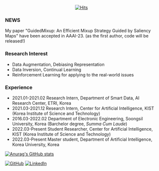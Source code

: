 <div align=center>

  [![Hits](https://hits.seeyoufarm.com/api/count/incr/badge.svg?url=https%3A%2F%2Fgithub.com%2F3neutronstar&count_bg=%2379C83D&title_bg=%23555555&icon=&icon_color=%23E7E7E7&title=hits&edge_flat=false)](https://hits.seeyoufarm.com) 
  
</div>

### NEWS
  My paper "GuidedMixup: An Efficient Mixup Strategy Guided by Saliency Maps" have been accepted in AAAI-23. (as the first author, code will be released!)
  
### Research Interest
- Data Augmentation, Debiasing Representation
- Data Inversion, Continual Learning
- Reinforcement Learning for applying to the real-world issues

### Experience
- 2021.01-2021.02   Research Intern, Department of Smart Data, AI Research Center, ETRI, Korea
- 2021.03-2021.12   Research Intern, Center for Artificial Intelligence, KIST (Korea Institute of Science and Technology)
- 2016.03-2022.02   Department of Electronic Engineering, Soongsil University, Korea (Barchelor degree, *Summa Cum Laude*)
- 2022.03-Present   Student Researcher, Center for Artificial Intelligence, KIST (Korea Institute of Science and Technology)
- 2022.03-Present   Master student, Department of Artificial Intelligence, Korea University, Korea


[![Anurag's GitHub stats](https://github-readme-stats.vercel.app/api?username=3neutronstar&count_private=true&hide_title=true&show_icons=true&include_all_commits=true&disable_animations=true&theme=vue)](https://github.com/anuraghazra/github-readme-stats)
</br>

[![GitHub](https://img.shields.io/badge/github-%23121011.svg?style=for-the-badge&logo=github&logoColor=white)](https://3neutronstar.github.io/) 
[![LinkedIn](https://img.shields.io/badge/linkedin-%230077B5.svg?style=for-the-badge&logo=linkedin&logoColor=white)](https://www.linkedin.com/in/minsoo-kang-4a97291b9/)

<!--
**3neutronstar/3neutronstar** is a ✨ _special_ ✨ repository because its `README.md` (this file) appears on your GitHub profile.

Here are some ideas to get you started:

- 🔭 I’m currently working on ...
- 🌱 I’m currently learning ...
- 👯 I’m looking to collaborate on ...
- 🤔 I’m looking for help with ...
- 💬 Ask me about ...
- 📫 How to reach me: ...
- 😄 Pronouns: ...
- ⚡ Fun fact: ...
-->

